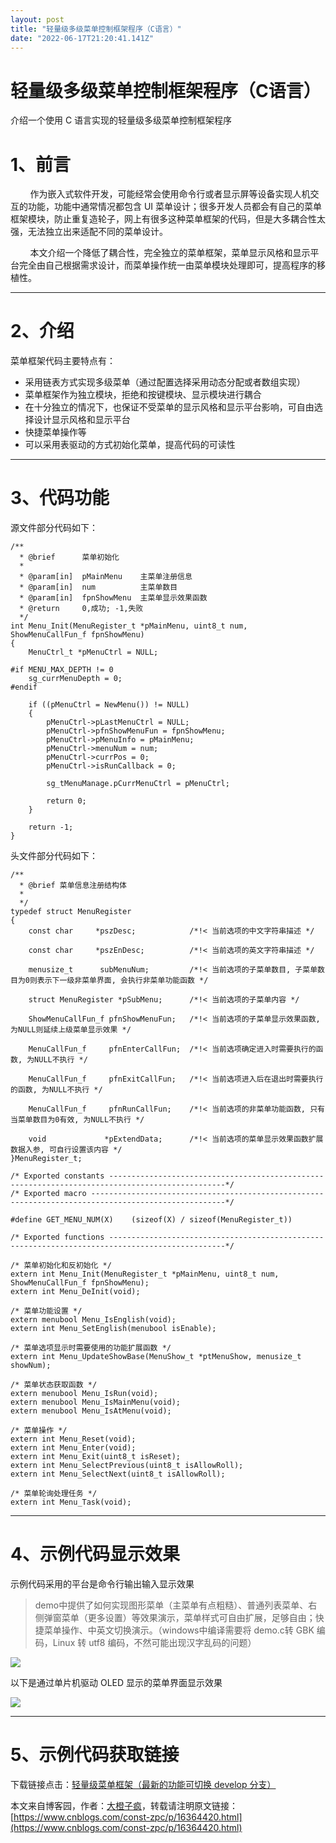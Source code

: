 ```yaml
---
layout: post
title: "轻量级多级菜单控制框架程序（C语言）"
date: "2022-06-17T21:20:41.141Z"
---
```

轻量级多级菜单控制框架程序（C语言）
==================

介绍一个使用 C 语言实现的轻量级多级菜单控制框架程序

1、前言
====

        作为嵌入式软件开发，可能经常会使用命令行或者显示屏等设备实现人机交互的功能，功能中通常情况都包含 UI 菜单设计；很多开发人员都会有自己的菜单框架模块，防止重复造轮子，网上有很多这种菜单框架的代码，但是大多耦合性太强，无法独立出来适配不同的菜单设计。

        本文介绍一个降低了耦合性，完全独立的菜单框架，菜单显示风格和显示平台完全由自己根据需求设计，而菜单操作统一由菜单模块处理即可，提高程序的移植性。

* * *

2、介绍
====

菜单框架代码主要特点有：

*   采用链表方式实现多级菜单（通过配置选择采用动态分配或者数组实现）
*   菜单框架作为独立模块，拒绝和按键模块、显示模块进行耦合
*   在十分独立的情况下，也保证不受菜单的显示风格和显示平台影响，可自由选择设计显示风格和显示平台
*   快捷菜单操作等
*   可以采用表驱动的方式初始化菜单，提高代码的可读性

* * *

3、代码功能
======

源文件部分代码如下：

    /**
      * @brief      菜单初始化
      * 
      * @param[in]  pMainMenu    主菜单注册信息
      * @param[in]  num          主菜单数目
      * @param[in]  fpnShowMenu  主菜单显示效果函数
      * @return     0,成功; -1,失败 
      */
    int Menu_Init(MenuRegister_t *pMainMenu, uint8_t num, ShowMenuCallFun_f fpnShowMenu)
    {
        MenuCtrl_t *pMenuCtrl = NULL;
    
    #if MENU_MAX_DEPTH != 0
        sg_currMenuDepth = 0;
    #endif
    
        if ((pMenuCtrl = NewMenu()) != NULL)
        {
            pMenuCtrl->pLastMenuCtrl = NULL;
            pMenuCtrl->pfnShowMenuFun = fpnShowMenu;
            pMenuCtrl->pMenuInfo = pMainMenu;
            pMenuCtrl->menuNum = num;
            pMenuCtrl->currPos = 0;
            pMenuCtrl->isRunCallback = 0;
    
            sg_tMenuManage.pCurrMenuCtrl = pMenuCtrl;
    
            return 0;
        }
    
        return -1;
    }

头文件部分代码如下：

    /**
      * @brief 菜单信息注册结构体
      * 
      */
    typedef struct MenuRegister
    {
        const char     *pszDesc;            /*!< 当前选项的中文字符串描述 */
    
        const char     *pszEnDesc;          /*!< 当前选项的英文字符串描述 */
    
        menusize_t      subMenuNum;         /*!< 当前选项的子菜单数目, 子菜单数目为0则表示下一级非菜单界面, 会执行非菜单功能函数 */
    
        struct MenuRegister *pSubMenu;      /*!< 当前选项的子菜单内容 */
    
        ShowMenuCallFun_f pfnShowMenuFun;   /*!< 当前选项的子菜单显示效果函数, 为NULL则延续上级菜单显示效果 */
    
        MenuCallFun_f     pfnEnterCallFun;  /*!< 当前选项确定进入时需要执行的函数, 为NULL不执行 */
    
        MenuCallFun_f     pfnExitCallFun;   /*!< 当前选项进入后在退出时需要执行的函数, 为NULL不执行 */
    
        MenuCallFun_f     pfnRunCallFun;    /*!< 当前选项的非菜单功能函数, 只有当菜单数目为0有效, 为NULL不执行 */
    
        void             *pExtendData;      /*!< 当前选项的菜单显示效果函数扩展数据入参, 可自行设置该内容 */
    }MenuRegister_t;
    
    /* Exported constants ------------------------------------------------------------------------------------------------*/
    /* Exported macro ----------------------------------------------------------------------------------------------------*/
    
    #define GET_MENU_NUM(X)    (sizeof(X) / sizeof(MenuRegister_t))
    
    /* Exported functions ------------------------------------------------------------------------------------------------*/
    
    /* 菜单初始化和反初始化 */
    extern int Menu_Init(MenuRegister_t *pMainMenu, uint8_t num, ShowMenuCallFun_f fpnShowMenu);
    extern int Menu_DeInit(void);
    
    /* 菜单功能设置 */
    extern menubool Menu_IsEnglish(void);
    extern int Menu_SetEnglish(menubool isEnable);
    
    /* 菜单选项显示时需要使用的功能扩展函数 */
    extern int Menu_UpdateShowBase(MenuShow_t *ptMenuShow, menusize_t showNum);
    
    /* 菜单状态获取函数 */
    extern menubool Menu_IsRun(void);
    extern menubool Menu_IsMainMenu(void);
    extern menubool Menu_IsAtMenu(void);
    
    /* 菜单操作 */
    extern int Menu_Reset(void);
    extern int Menu_Enter(void);
    extern int Menu_Exit(uint8_t isReset);
    extern int Menu_SelectPrevious(uint8_t isAllowRoll);
    extern int Menu_SelectNext(uint8_t isAllowRoll);
    
    /* 菜单轮询处理任务 */
    extern int Menu_Task(void);

* * *

4、示例代码显示效果
==========

示例代码采用的平台是命令行输出输入显示效果

> demo中提供了如何实现图形菜单（主菜单有点粗糙）、普通列表菜单、右侧弹窗菜单（更多设置）等效果演示，菜单样式可自由扩展，足够自由；快捷菜单操作、中英文切换演示。（windows中编译需要将 demo.c转 GBK 编码，Linux 转 utf8 编码，不然可能出现汉字乱码的问题）

![](https://img-blog.csdnimg.cn/22d1476746f64b82ae8a614a47d9d7de.gif)

以下是通过单片机驱动 OLED 显示的菜单界面显示效果

![](https://img-blog.csdnimg.cn/a3616aa804054cb3b2fd608a8ce85557.gif)

* * *

5、示例代码获取链接
==========

下载链接点击：[轻量级菜单框架（最新的功能可切换 develop 分支）](https://gitee.com/const-zpc/menu "轻量级菜单框架（最新的功能可切换 develop 分支）")

本文来自博客园，作者：[大橙子疯](https://www.cnblogs.com/const-zpc/)，转载请注明原文链接：[https://www.cnblogs.com/const-zpc/p/16364420.html](https://www.cnblogs.com/const-zpc/p/16364420.html)